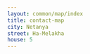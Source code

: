 ```yaml
---
layout: common/map/index
title: contact-map
city: Netanya
street: Ha-Melakha
house: 5
---
```

<!-- house: 5 -->